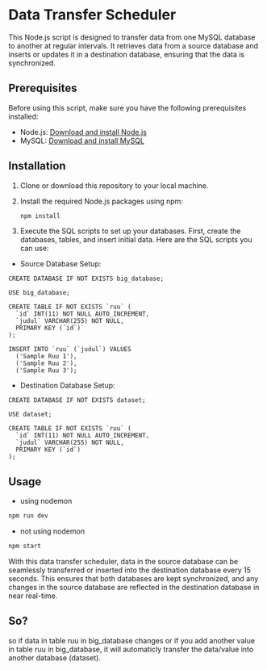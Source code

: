 # Data Transfer Scheduler

This Node.js script is designed to transfer data from one MySQL database to another at regular intervals. It retrieves data from a source database and inserts or updates it in a destination database, ensuring that the data is synchronized.

## Prerequisites

Before using this script, make sure you have the following prerequisites installed:

- Node.js: [Download and install Node.js](https://nodejs.org/)
- MySQL: [Download and install MySQL](https://dev.mysql.com/downloads/installer/)

## Installation

1. Clone or download this repository to your local machine.

2. Install the required Node.js packages using npm:

   ```bash
   npm install
   ```

3. Execute the SQL scripts to set up your databases. First, create the databases, tables, and insert initial data. Here are the SQL scripts you can use:

- Source Database Setup:

```
CREATE DATABASE IF NOT EXISTS big_database;

USE big_database;

CREATE TABLE IF NOT EXISTS `ruu` (
  `id` INT(11) NOT NULL AUTO_INCREMENT,
  `judul` VARCHAR(255) NOT NULL,
  PRIMARY KEY (`id`)
);

INSERT INTO `ruu` (`judul`) VALUES
  ('Sample Ruu 1'),
  ('Sample Ruu 2'),
  ('Sample Ruu 3');

```

- Destination Database Setup:

```
CREATE DATABASE IF NOT EXISTS dataset;

USE dataset;

CREATE TABLE IF NOT EXISTS `ruu` (
  `id` INT(11) NOT NULL AUTO_INCREMENT,
  `judul` VARCHAR(255) NOT NULL,
  PRIMARY KEY (`id`)
);

```

## Usage

- using nodemon

```javascript
npm run dev
```

- not using nodemon

```javascript
npm start
```

With this data transfer scheduler, data in the source database can be seamlessly transferred or inserted into the destination database every 15 seconds. This ensures that both databases are kept synchronized, and any changes in the source database are reflected in the destination database in near real-time.

## So?

so if data in table ruu in big_database changes or if you add another value in table ruu in big_database, it will automaticly transfer the data/value into another database (dataset).

